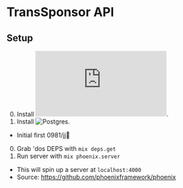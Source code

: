 # TransSponsor API

## Setup

0. Install ![Elixir](http://elixir-lang.org/install.html).
0. Install ![Postgres](https://www.postgresql.org/download/).
  * Initial first 0981/jj
0. Grab 'dos DEPS with `mix deps.get`
0. Run server with `mix phoenix.server`
  * This will spin up a server at `localhost:4000`
  * Source: https://github.com/phoenixframework/phoenix
